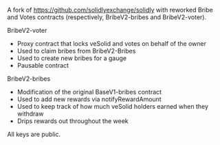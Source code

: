 A fork of https://github.com/solidlyexchange/solidly with reworked Bribe and Votes contracts (respectively, BribeV2-bribes and BribeV2-voter).

BribeV2-voter
* Proxy contract that locks veSolid and votes on behalf of the owner
* Used to claim bribes from BribeV2-Bribes
* Used to create new bribes for a gauge
* Pausable contract

BribeV2-bribes
* Modification of the original BaseV1-bribes contract
* Used to add new rewards via notifyRewardAmount
* Used to keep track of how much veSolid holders earned when they withdraw
* Drips rewards out throughout the week

All keys are public.

